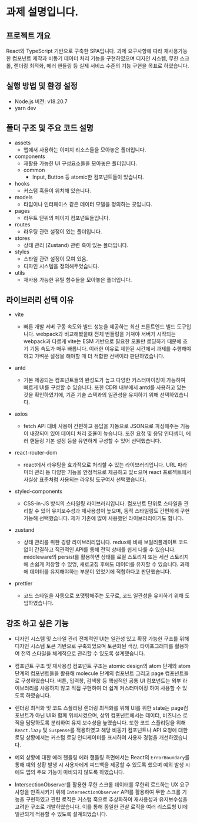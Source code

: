 # 과제 설명입니다.

## 프로젝트 개요

React와 TypeScript 기반으로 구축한 SPA입니다. 과제 요구사항에 따라 재사용가능한 컴포넌트 제작과 비동기 데이터 처리 기능을 구현하였으며 디자인 시스템, 무한 스크롤, 렌더링 최적화, 에러 핸들링 등 실제 서비스 수준의 기능 구현을 목표로 하였습니다.

## 실행 방법 및 환경 설정

- Node.js 버전: v18.20.7
- yarn dev

## 폴더 구조 및 주요 코드 설명

- assets
  - 앱에서 사용하는 이미지 리소스들을 모아놓은 폴더입니다.
- components
  - 재활용 가능한 UI 구성요소들을 모아놓은 폴더입니다.
  - common
    - Input, Button 등 atomic한 컴포넌트들이 있습니다.
- hooks
  - 커스텀 훅들이 위치해 있습니다.
- models
  - 타입이나 인터페이스 같은 데이터 모델을 정의하는 곳입니다.
- pages
  - 라우트 단위의 페이지 컴포넌트들입니다.
- routes
  - 라우팅 관련 설정이 있는 폴더입니다.
- stores
  - 상태 관리 (Zustand) 관련 훅이 있는 폴더입니다.
- styles
  - 스타일 관련 설정이 모여 있음.
  - 디자인 시스템을 정의해두었습니다.
- utils
  - 재사용 가능한 유틸 함수들을 모아놓은 폴더입니다.

## 라이브러리 선택 이유

- vite

  - 빠른 개발 서버 구동 속도와 빌드 성능을 제공하는 최신 프론트엔드 빌드 도구입니다. webpack과 비교해봤을떄 전체 번들링을 거쳐야 서버가 시작되는 webpack과 다르게 vite는 ESM 기반으로 필요한 모듈만 로딩하기 때문에 초기 기동 속도가 매우 빠릅니다. 이러한 이유로 제한된 시간에서 과제를 수행해야하고 가벼운 설정을 해야할 때 더 적합한 선택이라 판단하였습니다.

- antd

  - 기본 제공되는 컴포넌트들의 완성도가 높고 다양한 커스터마이징이 가능하여 빠르게 UI를 구성할 수 있습니다. 또한 CDRI 내부에서 antd를 사용하고 있는 것을 확인하였기에, 기존 기술 스택과의 일관성을 유지하기 위해 선택하였습니다.

- axios

  - fetch API 대비 사용이 간편하고 응답을 자동으로 JSON으로 파싱해주는 기능이 내장되어 있어 데이터 처리 효율이 높습니다. 또한 요청 및 응답 인터셉터, 에러 핸들링 기본 설정 등을 유연하게 구성할 수 있어 선택했습니다.

- react-router-dom

  - react에서 라우팅을 효과적으로 처리할 수 있는 라이브러리입니다. URL 파라미터 관리 등 다양한 기능을 안정적으로 제공하고 있ㄷ으며 react 프로젝트에서 사실상 표준처럼 사용되는 라우팅 도구여서 선택했습니다.

- styled-components
  - CSS-in-JS 방식의 스타일링 라이브러리입니다. 컴포넌트 단위로 스타일을 관리할 수 있어 유지보수성과 재사용성이 높으며, 동적 스타일링도 간편하게 구현 가능해 선택했습니다. 제가 기존에 많이 사용했던 라이브러리이기도 합니다.
- zustand

  - 상태 관리를 위한 경량 라이브러리입니다. redux에 비해 보일러플레이트 코드 없이 간결하고 직관적인 API를 통해 전역 상태를 쉽게 다룰 수 있습니다. middleware의 persist를 활용하면 상태를 로컬 스토리지 또는 세션 스토리지에 손쉽게 저장할 수 있엉, 새로고침 후에도 데이터를 유지할 수 있습니다. 과제에 데이터를 유지해야하는 부분이 있었기에 적합하다고 판단했습니다.

- prettier
  - 코드 스타일을 자동으로 포맷팅해주는 도구로, 코드 일관성을 유지하기 위해 도입하였습니다.

## 강조 하고 싶은 기능

- 디자인 시스템 및 스타일 관리
  전체적인 UI는 일관성 있고 확장 가능한 구조를 위해 디자인 시스템 토큰 기반으로 구축되었으며 토큰화된 색상, 타이포그래피를 활용하여 전역 스타일을 체계적으로 관리할 수 있도록 설계했습니다.

- 컴포넌트 구조 및 재사용성
  컴포넌트 구조는 atomic design의 atom 단계와 atom단계의 컴포넌트들을 활용해 molecule 단계의 컴포넌트 그리고 page 컴포넌트들로 구성하였습니다.
  버튼, 입력창, 검색창 등 핵심적인 공통 UI 컴포넌트는 외부 라이브러리를 사용하지 않고 직접 구현하여 더 쉽게 커스터마이징 하여 사용할 수 있도록 하였습니다.

- 렌더링 최적화 및 코드 스플리팅
  렌더링 최적화를 위해 UI를 위한 state는 page컴포넌트가 아닌 UI와 함께 위치시켰으며, 상위 컴포넌트에서는 데이터, 비즈니스 로직을 담당하도록 분리하여 유지 보수성을 높였습니다. 또한 코드 스플리팅을 위해 `React.lazy` 및 `Suspense`를 적용하였고 해당 비동기 컴포넌트나 API 요청에 대한 로딩 상황에서는 커스텀 로딩 인디케이터를 표시하여 사용자 경험을 개선하였습니다.

- 예외 상황에 대한 에러 핸들링
  에러 핸들링 측면에서는 React의 `ErrorBoundary`를 통해 예외 상황 발생 시 사용자에게 피드백을 제공할 수 있도록 했으며 예외 발생 시에도 앱의 주요 기능이 마비되지 않도록 하였습니다.

- IntersectionObserver를 활용한 무한 스크롤
  데이터를 무한히 로드하는 UX 요구사항을 만족시키기 위해 `IntersectionObserver` API를 활용하여 무한 스크롤 기능을 구현하였고 관련 로직은 커스텀 훅으로 추상화하여 재사용성과 유지보수성을 고려한 구조로 개발하였습니다. 이를 통해 동일한 관찰 로직을 여러 리스트형 UI에 일관되게 적용할 수 있도록 설계되었습니다.
